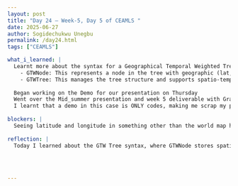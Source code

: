 ```yaml
---
layout: post
title: "Day 24 – Week-5, Day 5 of CEAMLS "
date: 2025-06-27
author: Sogidechukwu Unegbu
permalink: /day24.html
tags: ["CEAMLS"]

what_i_learned: |  
  Learnt more about the syntax for a Geographical Temporal Weighted Tree (GTW).
    - GTWNode: This represents a node in the tree with geographic (lat, lon), temporal (time), and weighted features.
    - GTWTree: This manages the tree structure and supports spatio-temporal range queries.
  
  Began working on the Demo for our presentation on Thursday 
  Went over the Mid_summer presentation and week 5 deliverable with Graduate mentor
  I learnt that a demo in this case is ONLY codes, making me scrap my previous script as I had space for the progress we made and then talk about the codes.
  
blockers: |
  Seeing latitude and longitude in something other than the world map has me shook. I would look into it and why it is called what it is called
  
reflection: |
  Today I learned about the GTW Tree syntax, where GTWNode stores spatio-temporal data (lat, lon, time, weight) and GTWTree enables efficient range queries. Prepared a code-only demo for Thursday’s presentation after feedback, scrapping my earlier script that mixed progress updates with code. Reviewed the mid-summer goals with my mentor. Overall the day was fruitful and I look forward to next week
  

  
   
---
```


